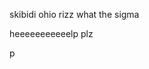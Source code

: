 skibidi ohio rizz 
what the sigma 





























heeeeeeeeeeelp plz



































p
